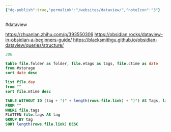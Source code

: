 ```yaml
---
{"dg-publish":true,"permalink":"/websites/dataview/","noteIcon":"3"}
---
```


#dataview

https://zhuanlan.zhihu.com/p/393550306
https://obsidian.rocks/dataview-in-obsidian-a-beginners-guide/
https://blacksmithgu.github.io/obsidian-dataview/queries/structure/

```js title:"get the note number in a line"
306

```

```sql title:"select from specific tag and display folder, tags, date"
table file.folder as folder, file.etags as tags, file.ctime as date
from #storage
sort date desc

```

```sql title:"list modify days and files"
list file.day
from ""
sort file.mtime desc
```


```sql title:"one tag a row, sort by tag"
TABLE WITHOUT ID (tag + "(" + length(rows.file.link) + ")") AS Tags, link(sort(rows.file.name)) AS Files
FROM ""
WHERE file.tags 
FLATTEN file.tags AS tag 
GROUP BY tag
SORT length(rows.file.link) DESC
```